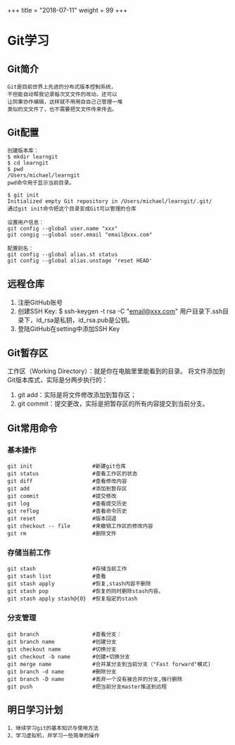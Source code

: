 +++
title = "2018-07-11"
weight = 99
+++

# Git学习

## Git简介

    
    Git是目前世界上先进的分布式版本控制系统，
    不但能自动帮我记录每次⽂文件的改动，还可以
    让同事协作编辑，这样就不⽤用⾃自⼰己管理一堆
    类似的⽂文件了，也不需要把⽂文件传来传去。

## Git配置

    创建版本库：
    $ mkdir learngit 
    $ cd learngit 
    $ pwd 
    /Users/michael/learngit 
    pwd命令用于显⽰当前目录。

    $ git init 
    Initialized empty Git repository in /Users/michael/learngit/.git/ 
    通过git init命令把这个目录变成Git可以管理的仓库

    设置用户信息：
    git config --global user.name "xxx"
    git congig --global user.email "email@xxx.com"

    配置别名：
    git config --global alias.st status
    git config --global alias.unstage 'reset HEAD'

## 远程仓库
1. 注册GitHub账号
2. 创建SSH Key:
    $ ssh-keygen -t rsa -C "email@xxx.com" 
    用户目录下.ssh目录下，id_rsa是私钥，id_rsa.pub是公钥。
3. 登陆GitHub在setting中添加SSH Key

## Git暂存区
工作区（Working Directory）：就是你在电脑⾥里能看到的目录。
将文件添加到Git版本库式，实际是分两步执行的：
1. git add：实际是将文件修改添加到暂存区；
2. git commit：提交更改，实际是把暂存区的所有内容提交到当前分支。

## Git常用命令

### 基本操作

    git init                   #新建git仓库
    git status                 #查看工作区的状态
    git diff                   #查看修改内容
    git add                    #添加到暂存区
    git commit                 #提交修改
    git log                    #查看提交历史
    git reflog                 #查看命令历史
    git reset                  #版本回退
    git checkout -- file       #来撤销工作区的修改内容
    git rm                     #删除文件

### 存储当前工作
    
    git stash                  #存储当前工作
    git stash list             #查看
    git stash apply            #恢复,stash内容不删除
    git stash pop              #恢复的同时删除stash内容。
    git stash apply stash@{0}  #恢复指定的stash

### 分支管理

    git branch                 #查看分支：
    git branch name            #创建分支
    git checkout name          #切换分支
    git checkout -b name       #创建+切换分支
    git merge name             #合并某分支到当前分支（"Fast forward"模式)
    git branch -d name         #删除分支
    git branch -D name         #丢弃一个没有被合并的分支,强行删除
    git push                   #把当前分支master推送到远程
## 明日学习计划
    1、继续学习git的基本知识与使用方法
    2、学习虚拟机，并学习一些简单的操作